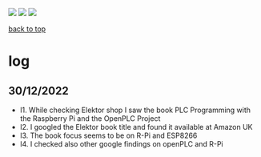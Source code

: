 [![](https://img.shields.io/badge/organization-The--101--project-blue.svg)](https://github.com/The-101-project) 
[![](https://img.shields.io/badge/remote-openPLC__review-green.svg)](https://github.com/The-101-project/openPLC_review) 
[![](https://img.shields.io/badge/local-F:\prj__soft\openPLC__review-orange.svg)]()

[back to top](README.md)


# log


## 30/12/2022

* l1. While checking Elektor shop I saw the book PLC Programming with the Raspberry Pi and the OpenPLC Project
* l2. I googled the Elektor book title and found it available at Amazon UK
* l3. The book focus seems to be on R-Pi and ESP8266
* l4. I checked also other google findings on openPLC and R-Pi







